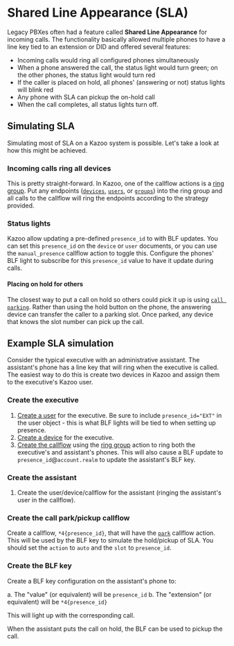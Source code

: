 # Shared Line Appearance (SLA)

Legacy PBXes often had a feature called **Shared Line Appearance** for incoming calls. The functionality basically allowed multiple phones to have a line key tied to an extension or DID and offered several features:

- Incoming calls would ring all configured phones simultaneously
- When a phone answered the call, the status light would turn green; on the other phones, the status light would turn red
- If the caller is placed on hold, all phones' (answering or not) status lights will blink red
- Any phone with SLA can pickup the on-hold call
- When the call completes, all status lights turn off.

## Simulating SLA

Simulating most of SLA on a Kazoo system is possible. Let's take a look at how this might be achieved.

### Incoming calls ring all devices

This is pretty straight-forward. In Kazoo, one of the callflow actions is a [ring group](https://docs.2600hz.com/dev/applications/callflow/doc/ring_group/). Put any endpoints ([`devices`](https://docs.2600hz.com/dev/applications/crossbar/doc/devices/), [`users`](https://docs.2600hz.com/dev/applications/crossbar/doc/users/), or [`groups`](https://docs.2600hz.com/dev/applications/crossbar/doc/groups/)) into the ring group and all calls to the callflow will ring the endpoints according to the strategy provided.

### Status lights

Kazoo allow updating a pre-defined `presence_id` to with BLF updates. You can set this `presence_id` on the `device` or `user` documents, or you can use the `manual_presence` callflow action to toggle this. Configure the phones' BLF light to subscribe for this `presence_id` value to have it update during calls.

#### Placing on hold for others

The closest way to put a call on hold so others could pick it up is using [`call parking`](https://docs.2600hz.com/dev/applications/callflow/doc/park/). Rather than using the hold button on the phone, the answering device can transfer the caller to a parking slot. Once parked, any device that knows the slot number can pick up the call.

## Example SLA simulation

Consider the typical executive with an administrative assistant. The assistant's phone has a line key that will ring when the executive is called. The easiest way to do this is create two devices in Kazoo and assign them to the executive's Kazoo user.

### Create the executive

1. [Create a user](https://docs.2600hz.com/dev/applications/crossbar/doc/users/) for the executive. Be sure to include `presence_id="EXT"` in the user object - this is what BLF lights will be tied to when setting up presence.
2. [Create a device](https://docs.2600hz.com/dev/applications/crossbar/doc/devices/) for the executive.
3. [Create the callflow](https://docs.2600hz.com/dev/applications/crossbar/doc/callflows/) using the [ring group](https://docs.2600hz.com/dev/applications/callflow/doc/ring_group/) action to ring both the executive's and assistant's phones. This will also cause a BLF update to `presence_id`@`account.realm` to update the assistant's BLF key.

### Create the assistant

1. Create the user/device/callflow for the assistant (ringing the assistant's user in the callflow).

### Create the call park/pickup callflow

Create a callflow, `*4{presence_id}`, that will have the [`park`](https://docs.2600hz.com/dev/applications/callflow/doc/park/) callflow action. This will be used by the BLF key to simulate the hold/pickup of SLA. You should set the `action` to `auto` and the `slot` to `presence_id`.

### Create the BLF key

Create a BLF key configuration on the assistant's phone to:

a. The "value" (or equivalent) will be `presence_id`
b. The "extension" (or equivalent) will be `*4{presence_id}`

This will light up with the corresponding call.

When the assistant puts the call on hold, the BLF can be used to pickup the call.
